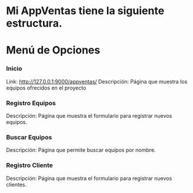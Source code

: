 # Mi AppVentas tiene la siguiente estructura. 

# Menú de Opciones

### Inicio
Link: http://127.0.0.1:9000/appventas/
Descripción: Página que muestra los equipos ofrecidos en el proyecto

### Registro Equipos
Descripción: Página que muestra el formulario para registrar nuevos equipos.

### Buscar Equipos
Descripción: Página que permite buscar equipos por nombre.

### Registro Cliente
Descripción: Página que muestra el formulario para registrar nuevos clientes.